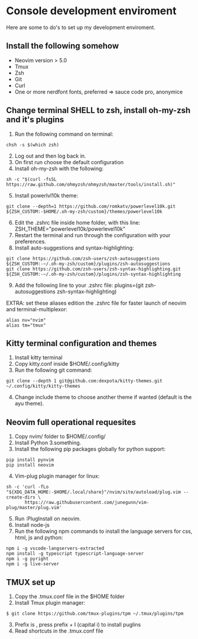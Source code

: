 # Console development enviroment

Here are some to do's to set up my development enviroment.

## Install the following somehow

* Neovim version > 5.0
* Tmux
* Zsh 
* Git
* Curl
* One or more nerdfont fonts, preferred => sauce code pro, anonymice

## Change terminal SHELL to zsh, install oh-my-zsh and it's plugins

1. Run the following command on terminal:
```
chsh -s $(which zsh)
```
2. Log out and then log back in.
3. On first run choose the default configuration
4. Install oh-my-zsh with the following:
```
sh -c "$(curl -fsSL https://raw.github.com/ohmyzsh/ohmyzsh/master/tools/install.sh)"
```
5. Install powerlvl10k theme:
```
git clone --depth=1 https://github.com/romkatv/powerlevel10k.git ${ZSH_CUSTOM:-$HOME/.oh-my-zsh/custom}/themes/powerlevel10k
```
6. Edit the .zshrc file inside home folder, with this line: ZSH_THEME="powerlevel10k/powerlevel10k"
7. Restart the terminal and run through the configuration with your preferences.
8. Install auto-suggestions and syntax-highlighting:
```
git clone https://github.com/zsh-users/zsh-autosuggestions ${ZSH_CUSTOM:-~/.oh-my-zsh/custom}/plugins/zsh-autosuggestions
git clone https://github.com/zsh-users/zsh-syntax-highlighting.git ${ZSH_CUSTOM:-~/.oh-my-zsh/custom}/plugins/zsh-syntax-highlighting
```
9. Add the following line to your .zshrc file: plugins=(git zsh-autosuggestions zsh-syntax-highlighting)

EXTRA: set these aliases  edition the .zshrc file for faster launch of neovim and terminal-multiplexor:
```
alias nv="nvim"
alias tm="tmux"
```

## Kitty terminal configuration and themes

1. Install kitty terminal
2. Copy kitty.conf inside $HOME/.config/kitty
3. Run the following git command:
```
git clone --depth 1 git@github.com:dexpota/kitty-themes.git ~/.config/kitty/kitty-themes
```
4. Change include theme to choose another theme if wanted (default is the ayu theme).

## Neovim full operational requesites

1. Copy nvim/ folder to $HOME/.config/
2. Install Python 3.something.
3. Install the following pip packages globally for python support:
```
pip install pynvim
pip install neovim
```
4. Vim-plug plugin manager for linux:
```
sh -c 'curl -fLo "${XDG_DATA_HOME:-$HOME/.local/share}"/nvim/site/autoload/plug.vim --create-dirs \
       https://raw.githubusercontent.com/junegunn/vim-plug/master/plug.vim'
```
5. Run :PlugInstall on neovim. 
6. Install node-js
7. Run the following npm commands to install the language servers for css, html, js and python:
```
npm i -g vscode-langservers-extracted
npm install -g typescript typescript-language-server
npm i -g pyright
npm i -g live-server
```
## TMUX set up 

1. Copy the .tmux.conf file in the $HOME folder
2. Install Tmux plugin manager:
```
$ git clone https://github.com/tmux-plugins/tpm ~/.tmux/plugins/tpm
```
3. Prefix is <C-space>, press prefix + I (capital i) to install puglins
4. Read shortcuts in the .tmux.conf file 
